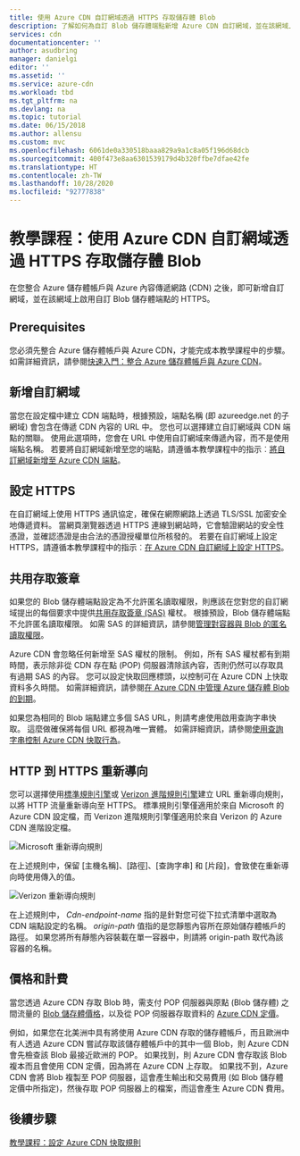```yaml
---
title: 使用 Azure CDN 自訂網域透過 HTTPS 存取儲存體 Blob
description: 了解如何為自訂 Blob 儲存體端點新增 Azure CDN 自訂網域，並在該網域上啟用 HTTPS。
services: cdn
documentationcenter: ''
author: asudbring
manager: danielgi
editor: ''
ms.assetid: ''
ms.service: azure-cdn
ms.workload: tbd
ms.tgt_pltfrm: na
ms.devlang: na
ms.topic: tutorial
ms.date: 06/15/2018
ms.author: allensu
ms.custom: mvc
ms.openlocfilehash: 6061de0a330518baaa829a9a1c8a05f196d68dcb
ms.sourcegitcommit: 400f473e8aa6301539179d4b320ffbe7dfae42fe
ms.translationtype: HT
ms.contentlocale: zh-TW
ms.lasthandoff: 10/28/2020
ms.locfileid: "92777838"
---
```

# <a name="tutorial-access-storage-blobs-using-an-azure-cdn-custom-domain-over-https"></a>教學課程：使用 Azure CDN 自訂網域透過 HTTPS 存取儲存體 Blob

在您整合 Azure 儲存體帳戶與 Azure 內容傳遞網路 (CDN) 之後，即可新增自訂網域，並在該網域上啟用自訂 Blob 儲存體端點的 HTTPS。 

## <a name="prerequisites"></a>Prerequisites

您必須先整合 Azure 儲存體帳戶與 Azure CDN，才能完成本教學課程中的步驟。 如需詳細資訊，請參閱[快速入門：整合 Azure 儲存體帳戶與 Azure CDN](cdn-create-a-storage-account-with-cdn.md)。

## <a name="add-a-custom-domain"></a>新增自訂網域
當您在設定檔中建立 CDN 端點時，根據預設，端點名稱 (即 azureedge.net 的子網域) 會包含在傳遞 CDN 內容的 URL 中。 您也可以選擇建立自訂網域與 CDN 端點的關聯。 使用此選項時，您會在 URL 中使用自訂網域來傳遞內容，而不是使用端點名稱。 若要將自訂網域新增至您的端點，請遵循本教學課程中的指示︰[將自訂網域新增至 Azure CDN 端點](cdn-map-content-to-custom-domain.md)。

## <a name="configure-https"></a>設定 HTTPS
在自訂網域上使用 HTTPS 通訊協定，確保在網際網路上透過 TLS/SSL 加密安全地傳遞資料。 當網頁瀏覽器透過 HTTPS 連線到網站時，它會驗證網站的安全性憑證，並確認憑證是由合法的憑證授權單位所核發的。 若要在自訂網域上設定 HTTPS，請遵循本教學課程中的指示︰[在 Azure CDN 自訂網域上設定 HTTPS](cdn-custom-ssl.md)。

## <a name="shared-access-signatures"></a>共用存取簽章
如果您的 Blob 儲存體端點設定為不允許匿名讀取權限，則應該在您對您的自訂網域提出的每個要求中提供[共用存取簽章 (SAS)](cdn-sas-storage-support.md) 權杖。 根據預設，Blob 儲存體端點不允許匿名讀取權限。 如需 SAS 的詳細資訊，請參閱[管理對容器與 Blob 的匿名讀取權限](../storage/blobs/anonymous-read-access-configure.md)。

Azure CDN 會忽略任何新增至 SAS 權杖的限制。 例如，所有 SAS 權杖都有到期時間，表示除非從 CDN 存在點 (POP) 伺服器清除該內容，否則仍然可以存取具有過期 SAS 的內容。 您可以設定快取回應標頭，以控制可在 Azure CDN 上快取資料多久時間。 如需詳細資訊，請參閱[在 Azure CDN 中管理 Azure 儲存體 Blob 的到期](cdn-manage-expiration-of-blob-content.md)。

如果您為相同的 Blob 端點建立多個 SAS URL，則請考慮使用啟用查詢字串快取。 這麼做確保將每個 URL 都視為唯一實體。 如需詳細資訊，請參閱[使用查詢字串控制 Azure CDN 快取行為](cdn-query-string.md)。

## <a name="http-to-https-redirection"></a>HTTP 到 HTTPS 重新導向
您可以選擇使用[標準規則引擎](cdn-standard-rules-engine.md)或 [Verizon 進階規則引擎](cdn-verizon-premium-rules-engine.md)建立 URL 重新導向規則，以將 HTTP 流量重新導向至 HTTPS。 標準規則引擎僅適用於來自 Microsoft 的 Azure CDN 設定檔，而 Verizon 進階規則引擎僅適用於來自 Verizon 的 Azure CDN 進階設定檔。

![Microsoft 重新導向規則](./media/cdn-storage-custom-domain-https/cdn-standard-redirect-rule.png)

在上述規則中，保留 [主機名稱]、[路徑]、[查詢字串] 和 [片段]，會致使在重新導向時使用傳入的值。 

![Verizon 重新導向規則](./media/cdn-storage-custom-domain-https/cdn-url-redirect-rule.png)

在上述規則中， *Cdn-endpoint-name* 指的是針對您可從下拉式清單中選取為 CDN 端點設定的名稱。 *origin-path* 值指的是您靜態內容所在原始儲存體帳戶的路徑。 如果您將所有靜態內容裝載在單一容器中，則請將 origin-path  取代為該容器的名稱。

## <a name="pricing-and-billing"></a>價格和計費
當您透過 Azure CDN 存取 Blob 時，需支付 POP 伺服器與原點 (Blob 儲存體) 之間流量的 [Blob 儲存體價格](https://azure.microsoft.com/pricing/details/storage/blobs/)，以及從 POP 伺服器存取資料的 [Azure CDN 定價](https://azure.microsoft.com/pricing/details/cdn/)。

例如，如果您在北美洲中具有將使用 Azure CDN 存取的儲存體帳戶，而且歐洲中有人透過 Azure CDN 嘗試存取該儲存體帳戶中的其中一個 Blob，則 Azure CDN 會先檢查該 Blob 最接近歐洲的 POP。 如果找到，則 Azure CDN 會存取該 Blob 複本而且會使用 CDN 定價，因為將在 Azure CDN 上存取。 如果找不到，Azure CDN 會將 Blob 複製至 POP 伺服器，這會產生輸出和交易費用 (如 Blob 儲存體定價中所指定)，然後存取 POP 伺服器上的檔案，而這會產生 Azure CDN 費用。

## <a name="next-steps"></a>後續步驟
[教學課程：設定 Azure CDN 快取規則](cdn-caching-rules-tutorial.md)